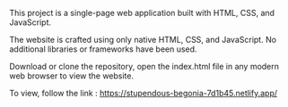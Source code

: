 This project is a single-page web application built with HTML, CSS, and JavaScript. 

The website is crafted using only native HTML, CSS, and JavaScript.
No additional libraries or frameworks have been used.

Download or clone the repository, open the index.html file in any modern web browser to view the website.

To view, follow the link : 
https://stupendous-begonia-7d1b45.netlify.app/


